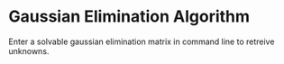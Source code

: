 # Gaussian Elimination Algorithm 
Enter a solvable gaussian elimination matrix in command line to retreive unknowns.

